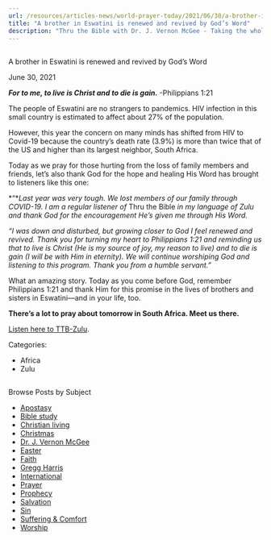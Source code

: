 ```yaml
---
url: /resources/articles-news/world-prayer-today/2021/06/30/a-brother-in-eswatini-is-renewed-and-revived-by-god-s-word
title: "A brother in Eswatini is renewed and revived by God’s Word"
description: "Thru the Bible with Dr. J. Vernon McGee - Taking the whole Word to the whole world"
---
```







## 
 A brother in Eswatini is renewed and revived by God’s Word


June 30, 2021
![]()




***For to me, to live is Christ and to die is gain.*** -Philippians 1:21

The people of Eswatini are no strangers to pandemics. HIV infection in this small country is estimated to affect about 27% of the population.

However, this year the concern on many minds has shifted from HIV to Covid-19 because the country’s death rate (3.9%) is more than twice that of the US and higher than its largest neighbor, South Africa.

Today as we pray for those hurting from the loss of family members and friends, let’s also thank God for the hope and healing His Word has brought to listeners like this one:

*“**Last year was very tough. We lost members of our family through COVID-19. I am a regular listener of* Thru the Bible *in my language of Zulu and thank God for the encouragement He’s given me through His Word.* 

*“I was down and disturbed, but growing closer to God I feel renewed and revived. Thank you for turning my heart to Philippians 1:21 and reminding us that to live is Christ (He is my source of joy, my reason to live) and to die is gain (I will be with Him in eternity). We will continue worshiping God and listening to this program. Thank you from a humble servant.”*

What an amazing story. Today as you come before God, remember Philippians 1:21 and thank Him for this promise in the lives of brothers and sisters in Eswatini—and in your life, too. 

**There’s a lot to pray about tomorrow in South Africa. Meet us there.**

[Listen here to TTB-Zulu](https://ttb.twr.org/home/day,0301/language,ZUL). 



Categories: 


* Africa
* Zulu









## 
 Browse Posts by Subject


* [Apostasy](/resources/articles-news/-in-tags/tags/Apostasy)
* [Bible study](/resources/articles-news/-in-tags/tags/Bible-study)
* [Christian living](/resources/articles-news/-in-tags/tags/Christian-living)
* [Christmas](/resources/articles-news/-in-tags/tags/Christmas)
* [Dr. J. Vernon McGee](/resources/articles-news/-in-tags/tags/Dr-J-Vernon-McGee)
* [Easter](/resources/articles-news/-in-tags/tags/easter)
* [Faith](/resources/articles-news/-in-tags/tags/Faith)
* [Gregg Harris](/resources/articles-news/-in-tags/tags/Gregg-Harris)
* [International](/resources/articles-news/-in-tags/tags/International)
* [Prayer](/resources/articles-news/-in-tags/tags/prayer)
* [Prophecy](/resources/articles-news/-in-tags/tags/Prophecy)
* [Salvation](/resources/articles-news/-in-tags/tags/Salvation)
* [Sin](/resources/articles-news/-in-tags/tags/sin)
* [Suffering & Comfort](/resources/articles-news/-in-tags/tags/Suffering-Comfort)
* [Worship](/resources/articles-news/-in-tags/tags/worship)






